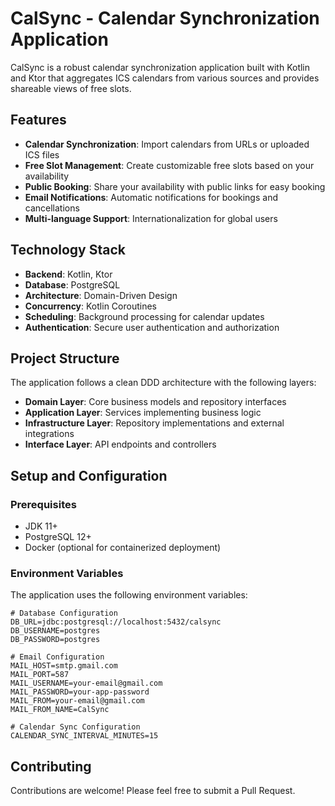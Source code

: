 # CalSync - Calendar Synchronization Application

CalSync is a robust calendar synchronization application built with Kotlin and Ktor that aggregates ICS calendars from various sources and provides shareable views of free slots.

## Features

- **Calendar Synchronization**: Import calendars from URLs or uploaded ICS files
- **Free Slot Management**: Create customizable free slots based on your availability
- **Public Booking**: Share your availability with public links for easy booking
- **Email Notifications**: Automatic notifications for bookings and cancellations
- **Multi-language Support**: Internationalization for global users

## Technology Stack

- **Backend**: Kotlin, Ktor
- **Database**: PostgreSQL
- **Architecture**: Domain-Driven Design
- **Concurrency**: Kotlin Coroutines
- **Scheduling**: Background processing for calendar updates
- **Authentication**: Secure user authentication and authorization

## Project Structure

The application follows a clean DDD architecture with the following layers:

- **Domain Layer**: Core business models and repository interfaces
- **Application Layer**: Services implementing business logic
- **Infrastructure Layer**: Repository implementations and external integrations
- **Interface Layer**: API endpoints and controllers

## Setup and Configuration

### Prerequisites

- JDK 11+
- PostgreSQL 12+
- Docker (optional for containerized deployment)

### Environment Variables

The application uses the following environment variables:

```
# Database Configuration
DB_URL=jdbc:postgresql://localhost:5432/calsync
DB_USERNAME=postgres
DB_PASSWORD=postgres

# Email Configuration
MAIL_HOST=smtp.gmail.com
MAIL_PORT=587
MAIL_USERNAME=your-email@gmail.com
MAIL_PASSWORD=your-app-password
MAIL_FROM=your-email@gmail.com
MAIL_FROM_NAME=CalSync

# Calendar Sync Configuration
CALENDAR_SYNC_INTERVAL_MINUTES=15
```

## Contributing

Contributions are welcome! Please feel free to submit a Pull Request.